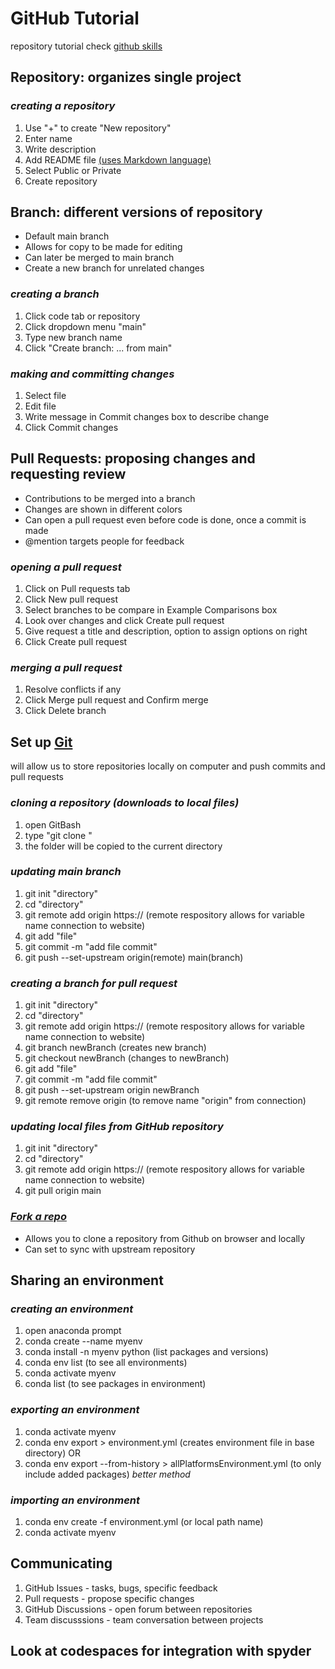 # GitHub Tutorial
repository tutorial
check [github skills](https://skills.github.com/)

## Repository: organizes single project
### *creating a repository*
  1. Use "+" to create "New repository"
  2. Enter name
  3. Write description
  4. Add README file [(uses Markdown language)](https://www.markdownguide.org/cheat-sheet/)
  5. Select Public or Private
  6. Create repository
  
## Branch: different versions of repository
  - Default main branch
  - Allows for copy to be made for editing
  - Can later be merged to main branch
  - Create a new branch for unrelated changes
### *creating a branch*
  1. Click code tab or repository
  2. Click dropdown menu "main"
  3. Type new branch name
  4. Click "Create branch: ... from main"
### *making and committing  changes*
  1. Select file
  2. Edit file
  3. Write message in Commit changes box to describe change
  4. Click Commit changes
  
## Pull Requests: proposing changes and requesting review
  - Contributions to be merged into a branch
  - Changes are shown in different colors
  - Can open a pull request even before code is done, once a commit is made
  - @mention targets people for feedback
### *opening a pull request*
  1. Click on Pull requests tab
  2. Click New pull request
  3. Select branches to be compare in Example Comparisons box
  4. Look over changes and click Create pull request
  5. Give request a title and description, option to assign options on right
  6. Click Create pull request
### *merging a pull request*
  1. Resolve conflicts if any
  2. Click Merge pull request and Confirm merge
  3. Click Delete branch
  
## Set up [Git](https://docs.github.com/en/get-started/quickstart/set-up-git)
will allow us to store repositories locally on computer and push commits and pull requests
### *cloning a repository (downloads to local files)*
  1. open GitBash
  2. type "git clone <HTTPS URL>"
  3. the folder will be copied to the current directory
### *updating main branch*
  1. git init "directory"
  2. cd "directory"
  3. git remote add origin https:// (remote respository allows for variable name connection to website)
  4. git add "file"
  5. git commit -m "add file commit"
  6. git push --set-upstream origin(remote) main(branch)
### *creating a branch for pull request*
  1. git init "directory"
  2. cd "directory"
  3. git remote add origin https:// (remote respository allows for variable name connection to website)
  4. git branch newBranch (creates new branch)
  5. git checkout newBranch (changes to newBranch)
  6. git add "file"
  7. git commit -m "add file commit"
  8. git push --set-upstream origin newBranch
  9. git remote remove origin (to remove name "origin" from connection)
### *updating local files from GitHub repository*
  1. git init "directory"
  2. cd "directory"
  3. git remote add origin https:// (remote respository allows for variable name connection to website)
  4. git pull origin main
  
### *[Fork a repo](https://docs.github.com/en/get-started/quickstart/fork-a-repo?tool=webui)*
  - Allows you to clone a repository from Github on browser and locally
  - Can set to sync with upstream repository
  
## Sharing an environment
### *creating an environment*
  1. open anaconda prompt
  2. conda create --name myenv
  3. conda install -n myenv python (list packages and versions)
  4. conda env list (to see all environments)
  5. conda activate myenv
  6. conda list (to see packages in environment)
### *exporting an environment*
  1. conda activate myenv
  2. conda env export > environment.yml (creates environment file in base directory)
  OR
  2. conda env export --from-history > allPlatformsEnvironment.yml (to only include added packages) *better method*
### *importing an environment*
  1. conda env create -f environment.yml (or local path name)
  2. conda activate myenv
  

## Communicating
  1. GitHub Issues
    - tasks, bugs, specific feedback
  2. Pull requests
    - propose specific changes
  3. GitHub Discussions
    - open forum between repositories
  4. Team discusssions
    - team conversation between projects

## Look at codespaces for integration with spyder
